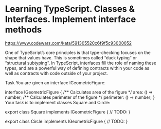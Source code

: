 # Learning TypeScript. Classes & Interfaces. Implement interface methods

https://www.codewars.com/kata/591305520c6f9f5c93000052

One of TypeScript’s core principles is that type-checking focuses on the shape that values have. This is sometimes called “duck typing” or “structural subtyping”. In TypeScript, interfaces fill the role of naming these types, and are a powerful way of defining contracts within your code as well as contracts with code outside of your project.

Task
You are given an interface IGeometricFigure:

interface IGeometricFigure {
/** Calculates area of the figure \*/
area: () => number;
/** Calculates perimeter of the figure \*/
perimeter: () => number;
}
Your task is to implement classes Square and Circle:

export class Square implements IGeometricFigure {
// TODO:
}

export class Circle implements IGeometricFigure {
// TODO:
}
